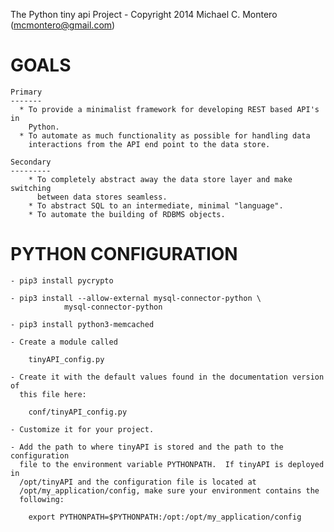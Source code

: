 The Python tiny api Project - Copyright 2014 Michael C. Montero (mcmontero@gmail.com)

GOALS
=====

    Primary
    -------
      * To provide a minimalist framework for developing REST based API's in
        Python.
      * To automate as much functionality as possible for handling data
        interactions from the API end point to the data store.

    Secondary
    ---------
        * To completely abstract away the data store layer and make switching
          between data stores seamless.
        * To abstract SQL to an intermediate, minimal "language".
        * To automate the building of RDBMS objects.

PYTHON CONFIGURATION
====================

    - pip3 install pycrypto

    - pip3 install --allow-external mysql-connector-python \
                mysql-connector-python

    - pip3 install python3-memcached

    - Create a module called

        tinyAPI_config.py

    - Create it with the default values found in the documentation version of
      this file here:

        conf/tinyAPI_config.py

    - Customize it for your project.

    - Add the path to where tinyAPI is stored and the path to the configuration
      file to the environment variable PYTHONPATH.  If tinyAPI is deployed in
      /opt/tinyAPI and the configuration file is located at
      /opt/my_application/config, make sure your environment contains the
      following:

        export PYTHONPATH=$PYTHONPATH:/opt:/opt/my_application/config
